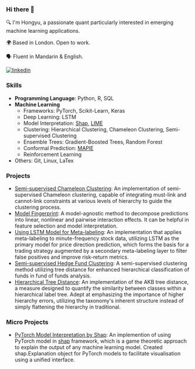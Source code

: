 ### Hi there 👋

🔍 I'm Hongyu, a passionate quant particularly interested in emerging machine learning applications.

🌍 Based in London. Open to work.

🗣️ Fluent in Mandarin & English.

[![linkedin](https://img.shields.io/badge/linkedin-0A66C2?style=for-the-badge&logo=linkedin&logoColor=white)]([https://www.linkedin.com/](https://www.linkedin.com/in/hongyu-lin-33a34a235/))

### Skills
- **Programming Language**: Python, R, SQL
- **Machine Learning**
  - Frameworks: PyTorch, Scikit-Learn, Keras
  - Deep Learning: LSTM
  - Model Interpretation: [Shap](https://github.com/shap/shap), [LIME](https://github.com/marcotcr/lime)
  - Clustering: Hierarchical Clustering, Chameleon Clustering, Semi-supervised Clustering
  - Ensemble Trees: Gradient-Boosted Trees, Random Forest
  - Conformal Prediction: [MAPIE](https://github.com/scikit-learn-contrib/MAPIE)
  - Reinforcement Learning
- Others: Git, Linux, LaTex

### Projects

- [Semi-supervised Chameleon Clustering](https://github.com/hon-gyu/semi-supervised-chameleon-clustering): An implementation of semi-supervised Chameleon clustering, capable of integrating must-link and cannot-link constraints at various levels of hierarchy to guide the clustering process.
- [Model Fingerprint](https://github.com/hon-gyu/model-fingerprint): A model-agnostic method to decompose predictions into linear, nonlinear and pairwise interaction effects. It can be helpful in feature selection and model interpretation.
- [Using LSTM Model for Meta-labeling](https://github.com/hon-gyu/meta-labeling-and-lstm): An implementation that applies meta-labeling to minute-frequency stock data, utilizing LSTM as the primary model for price direction prediction, which forms the basis for a trading strategy augmented by a secondary meta-labeling layer to filter false positives and improve risk-return metrics.
- [Semi-supervised Hedge Fund Clustering](https://github.com/hon-gyu/semi-supervised-hedge-fund-clustering): A semi-supervised clustering method utilizing tree distance for enhanced hierarchical classification of funds in fund of funds analysis.
- [Hierarchical Tree Distance](https://github.com/hon-gyu/hierarchical-tree-distance): An implementation of the AKB tree distance, a measure designed to quantify the similarity between classes within a hierarchical label tree. Adept at emphasizing the importance of higher hierarchy errors, utilizing the taxonomy's inherent structure instead of simply flattening the hierarchy in traditional.

### Micro Projects

- [PyTorch Model Interpretation by Shap](https://github.com/hon-gyu/pytorch-shap): An implemention of using PyTorch model in [shap](https://github.com/shap/shap) framework, which is a game theoretic approach to explain the output of any machine learning model. Created shap.Explanation object for PyTorch models to facilitate visualisation using a unified interface.
